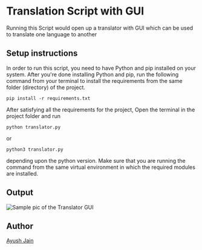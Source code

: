 # Translation Script with GUI

Running this Script would open up a translator with GUI which can be used to translate one language to another

## Setup instructions

In order to run this script, you need to have Python and pip installed on your system. After you're done installing Python and pip, run the following command from your terminal to install the requirements from the same folder (directory) of the project.

```
pip install -r requirements.txt
```

After satisfying all the requirements for the project, Open the terminal in the project folder and run

```
python translator.py
```

or

```
python3 translator.py
```

depending upon the python version. Make sure that you are running the command from the same virtual environment in which the required modules are installed.

## Output

![Sample pic of the Translator GUI](https://i.postimg.cc/HnJJWnKq/translator.png)

## Author

[Ayush Jain](https://github.com/Ayushjain2205)
